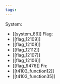 ```yaml
---
tags:
---
```

System:
- [[system_66]]
Flag:
- [[flag_12109]]
- [[flag_12108]]
- [[flag_12112]]
- [[flag_12107]]
- [[flag_12106]]
- [[flag_9476]]
Fn:
- [[t4103_function12]]
- [[t4103_function35]]

